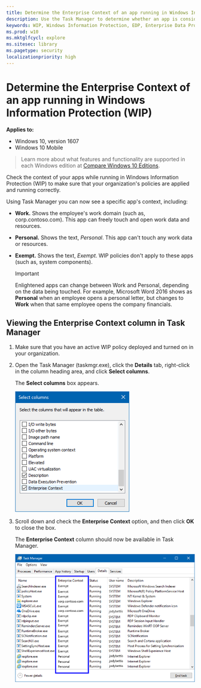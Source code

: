 ```yaml
---
title: Determine the Enterprise Context of an app running in Windows Information Protection (WIP) (Windows 10)
description: Use the Task Manager to determine whether an app is considered work, personal or exempt by Windows Information Protection (WIP).
keywords: WIP, Windows Information Protection, EDP, Enterprise Data Protection, WIP and Task Manager, app context, enterprise context
ms.prod: w10
ms.mktglfcycl: explore
ms.sitesec: library
ms.pagetype: security
localizationpriority: high
---
```


# Determine the Enterprise Context of an app running in Windows Information Protection (WIP)
**Applies to:**

-   Windows 10, version 1607
-   Windows 10 Mobile

>Learn more about what features and functionality are supported in each Windows edition at [Compare Windows 10 Editions](https://www.microsoft.com/en-us/WindowsForBusiness/Compare).

Check the context of your apps while running in Windows Information Protection (WIP) to make sure that your organization's policies are applied and running correctly.

Using Task Manager you can now see a specific app's context, including:

- **Work.** Shows the employee's work domain (such as, corp.contoso.com). This app can freely touch and open work data and resources.

- **Personal.** Shows the text, *Personal*. This app can't touch any work data or resources.

- **Exempt.** Shows the text, *Exempt*. WIP policies don't apply to these apps (such as, system components).

    >[!IMPORTANT]
    >Enlightened apps can change between Work and Personal, depending on the data being touched. For example, Microsoft Word 2016 shows as **Personal** when an employee opens a personal letter, but changes to **Work** when that same employee opens the company financials.

## Viewing the Enterprise Context column in Task Manager

1. Make sure that you have an active WIP policy deployed and turned on in your organization.

2. Open the Task Manager (taskmgr.exe), click the **Details** tab, right-click in the column heading area, and click **Select columns**.

    The **Select columns** box appears.

    ![Task Manager, Select column box with Enterprise Context option selected](images/wip-select-column.png)

3. Scroll down and check the **Enterprise Context** option, and then click **OK** to close the box.

    The **Enterprise Context** column should now be available in Task Manager.

    ![Task Manager, Enterprise Context column highlighted](images/wip-taskmgr.png)





